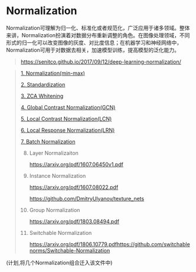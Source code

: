# Normalization

Normalization可理解为归一化、标准化或者规范化，广泛应用于诸多领域。整体来讲，Normalization扮演着对数据分布重新调整的角色。在图像处理领域，不同形式的归一化可以改变图像的灰度、对比度信息；在机器学习和神经网络中，Normalization可用于对数据去相关，加速模型训练，提高模型的泛化能力。

> https://senitco.github.io/2017/09/12/deep-learning-normalization/

> [1. Normalization(min-max)](https://senitco.github.io/2017/09/12/deep-learning-normalization/#Normalization-min-max)
>
> [2. Standardization](https://senitco.github.io/2017/09/12/deep-learning-normalization/#Standardization)
>
> [3. ZCA Whitening](https://senitco.github.io/2017/09/12/deep-learning-normalization/#ZCA-Whitening)
>
> [4. Global Contrast Normalization(GCN)](https://senitco.github.io/2017/09/12/deep-learning-normalization/#Global-Contrast-Normalization-GCN)
>
> [5. Local Contrast Normalization(LCN)](https://senitco.github.io/2017/09/12/deep-learning-normalization/#Local-Contrast-Normalization-LCN)
>
> [6. Local Response Normalization(LRN)](https://senitco.github.io/2017/09/12/deep-learning-normalization/#Local-Response-Normalization-LRN)
>
> [7. Batch Normalization](https://senitco.github.io/2017/09/12/deep-learning-normalization/#Batch-Normalization)
>
> 8. Layer Normalizaiton
>
>     <https://arxiv.org/pdf/1607.06450v1.pdf>
>
> 9. Instance Normalization
>
>     <https://arxiv.org/pdf/1607.08022.pdf>
>
>     <https://github.com/DmitryUlyanov/texture_nets>
>
> 10. Group Normalization
>
>     <https://arxiv.org/pdf/1803.08494.pdf>
>
> 11. Switchable Normalization
>
>     <https://arxiv.org/pdf/1806.10779.pdf><https://github.com/switchablenorms/Switchable-Normalization>

(计划,将几个Normalization组合迁入该文件中)
